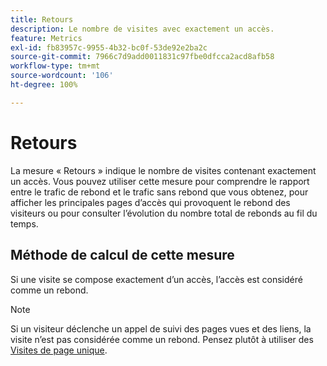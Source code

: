 ```yaml
---
title: Retours
description: Le nombre de visites avec exactement un accès.
feature: Metrics
exl-id: fb83957c-9955-4b32-bc0f-53de92e2ba2c
source-git-commit: 7966c7d9add0011831c97fbe0dfcca2acd8afb58
workflow-type: tm+mt
source-wordcount: '106'
ht-degree: 100%

---
```


# Retours

La mesure « Retours » indique le nombre de visites contenant exactement un accès. Vous pouvez utiliser cette mesure pour comprendre le rapport entre le trafic de rebond et le trafic sans rebond que vous obtenez, pour afficher les principales pages d’accès qui provoquent le rebond des visiteurs ou pour consulter l’évolution du nombre total de rebonds au fil du temps.

## Méthode de calcul de cette mesure

Si une visite se compose exactement d’un accès, l’accès est considéré comme un rebond.

>[!NOTE]
>
>Si un visiteur déclenche un appel de suivi des pages vues et des liens, la visite n’est pas considérée comme un rebond. Pensez plutôt à utiliser des [Visites de page unique](single-page-visits.md).
